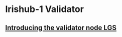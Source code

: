 # Irishub-1 Validator
## [Introducing the validator node LGS](https://github.com/lgsyukisugiyama/Irishub-1_Validator/blob/main/Introducing%20the%20validator%20node%20LGS.md)
